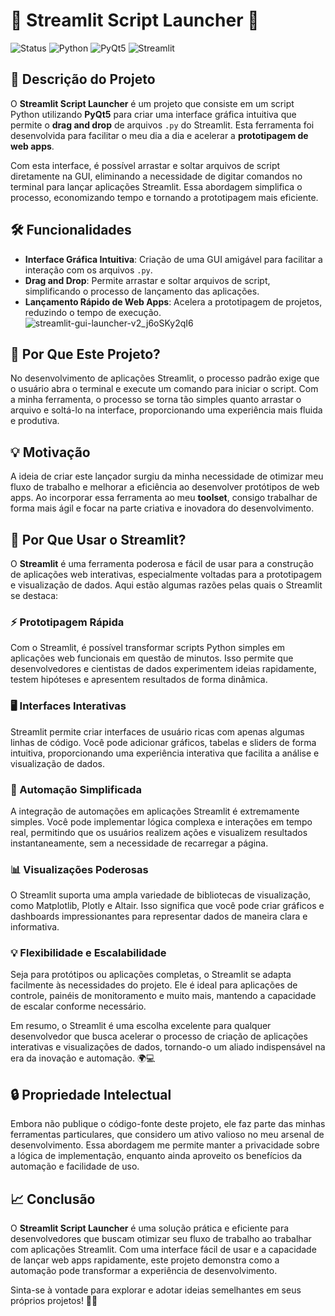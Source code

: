 # 🎉 Streamlit Script Launcher 🚀
![Status](https://img.shields.io/badge/status-active-brightgreen) ![Python](https://img.shields.io/badge/python-3.8%2B-blue) ![PyQt5](https://img.shields.io/badge/PyQt5-5.15.6-orange) ![Streamlit](https://img.shields.io/badge/Streamlit-0.85.0-lightblue)

## 📜 Descrição do Projeto

O **Streamlit Script Launcher** é um projeto que consiste em um script Python utilizando **PyQt5** para criar uma interface gráfica intuitiva que permite o **drag and drop** de arquivos `.py` do Streamlit. Esta ferramenta foi desenvolvida para facilitar o meu dia a dia e acelerar a **prototipagem de web apps**.

Com esta interface, é possível arrastar e soltar arquivos de script diretamente na GUI, eliminando a necessidade de digitar comandos no terminal para lançar aplicações Streamlit. Essa abordagem simplifica o processo, economizando tempo e tornando a prototipagem mais eficiente.

## 🛠️ Funcionalidades

- **Interface Gráfica Intuitiva**: Criação de uma GUI amigável para facilitar a interação com os arquivos `.py`.
- **Drag and Drop**: Permite arrastar e soltar arquivos de script, simplificando o processo de lançamento das aplicações.
- **Lançamento Rápido de Web Apps**: Acelera a prototipagem de projetos, reduzindo o tempo de execução.
![streamlit-gui-launcher-v2_j6oSKy2qI6](https://github.com/user-attachments/assets/d7c774c2-adac-4684-9ad3-67eee5319fb0)

## 🚀 Por Que Este Projeto?

No desenvolvimento de aplicações Streamlit, o processo padrão exige que o usuário abra o terminal e execute um comando para iniciar o script. Com a minha ferramenta, o processo se torna tão simples quanto arrastar o arquivo e soltá-lo na interface, proporcionando uma experiência mais fluida e produtiva.

## 💡 Motivação

A ideia de criar este lançador surgiu da minha necessidade de otimizar meu fluxo de trabalho e melhorar a eficiência ao desenvolver protótipos de web apps. Ao incorporar essa ferramenta ao meu **toolset**, consigo trabalhar de forma mais ágil e focar na parte criativa e inovadora do desenvolvimento.

## 🌟 Por Que Usar o Streamlit?

O **Streamlit** é uma ferramenta poderosa e fácil de usar para a construção de aplicações web interativas, especialmente voltadas para a prototipagem e visualização de dados. Aqui estão algumas razões pelas quais o Streamlit se destaca:

### ⚡ Prototipagem Rápida

Com o Streamlit, é possível transformar scripts Python simples em aplicações web funcionais em questão de minutos. Isso permite que desenvolvedores e cientistas de dados experimentem ideias rapidamente, testem hipóteses e apresentem resultados de forma dinâmica.

### 🖥️ Interfaces Interativas

Streamlit permite criar interfaces de usuário ricas com apenas algumas linhas de código. Você pode adicionar gráficos, tabelas e sliders de forma intuitiva, proporcionando uma experiência interativa que facilita a análise e visualização de dados.

### 🔄 Automação Simplificada

A integração de automações em aplicações Streamlit é extremamente simples. Você pode implementar lógica complexa e interações em tempo real, permitindo que os usuários realizem ações e visualizem resultados instantaneamente, sem a necessidade de recarregar a página.

### 📊 Visualizações Poderosas

O Streamlit suporta uma ampla variedade de bibliotecas de visualização, como Matplotlib, Plotly e Altair. Isso significa que você pode criar gráficos e dashboards impressionantes para representar dados de maneira clara e informativa.

### 💡 Flexibilidade e Escalabilidade

Seja para protótipos ou aplicações completas, o Streamlit se adapta facilmente às necessidades do projeto. Ele é ideal para aplicações de controle, painéis de monitoramento e muito mais, mantendo a capacidade de escalar conforme necessário.

Em resumo, o Streamlit é uma escolha excelente para qualquer desenvolvedor que busca acelerar o processo de criação de aplicações interativas e visualizações de dados, tornando-o um aliado indispensável na era da inovação e automação. 🌍💻

## 🔒 Propriedade Intelectual

Embora não publique o código-fonte deste projeto, ele faz parte das minhas ferramentas particulares, que considero um ativo valioso no meu arsenal de desenvolvimento. Essa abordagem me permite manter a privacidade sobre a lógica de implementação, enquanto ainda aproveito os benefícios da automação e facilidade de uso.

## 📈 Conclusão

O **Streamlit Script Launcher** é uma solução prática e eficiente para desenvolvedores que buscam otimizar seu fluxo de trabalho ao trabalhar com aplicações Streamlit. Com uma interface fácil de usar e a capacidade de lançar web apps rapidamente, este projeto demonstra como a automação pode transformar a experiência de desenvolvimento.

Sinta-se à vontade para explorar e adotar ideias semelhantes em seus próprios projetos! 🚀✨
